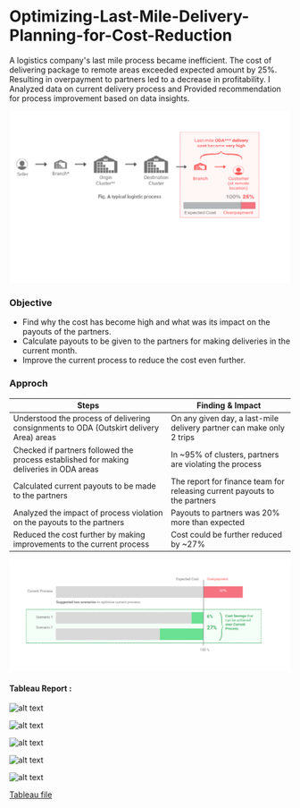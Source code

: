# Optimizing-Last-Mile-Delivery-Planning-for-Cost-Reduction

A logistics company's last mile process became inefficient. The cost of delivering package to remote areas exceeded expected amount by 25%. Resulting in overpayment to partners led to a decrease in profitability. I Analyzed data on current delivery process and Provided recommendation for process improvement based on data insights.


![alt text](logistic_process.png)


### Objective 

* Find why the cost has become high and what was its impact on the payouts of the partners. 
* Calculate payouts to be given to the partners for making deliveries in the current month.
* Improve the current process to reduce the cost even further.

### Approch 

| Steps| Finding & Impact|  
|----------|----------|
|Understood the process of delivering consignments to ODA (Outskirt delivery Area) areas | On any given day, a last-mile delivery partner can make only 2 trips |
|Checked if partners followed the process established for making deliveries in ODA areas | In ~95% of clusters, partners are violating the process|
|Calculated current payouts to be made to the partners | The report for finance team for releasing current payouts to the partners|
|Analyzed the impact of process violation on the payouts to the partners | Payouts to partners was 20% more than expected |
|Reduced the cost further by making improvements to the current process | Cost could be further reduced by ~27% |


![alt text](Process_Summary.png)



#### Tableau Report :

![alt text](tracking_extra_trips.jpg)

![alt text](current_payout_summary.jpg)

![alt text](overpayment_summary.jpg)

![alt text](cluster_level_analysis.jpg)

![alt text](process_optimisation.jpg)

 [Tableau file](Optimizing_Last-Mile_Delivery_Planning_for_Cost_Reduction.twbx)



 










  
